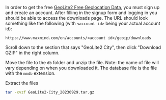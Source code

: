 In order to get the free [GeoLite2 Free Geolocation Data](https://dev.maxmind.com/geoip/geolite2-free-geolocation-data), you must sign up and create an account. After filling in the signup form and logging in you should be able to access the downloads page. The URL should look something like the following (with `<account id>` being your actual account id):

```
https://www.maxmind.com/en/accounts/<account id>/geoip/downloads
```

Scroll down to the section that says "GeoLite2 City", then click "Download GZIP" in the right column.

Move the file to the `db` folder and unzip the file. Note: the name of file will vary depending on when you downloaded it. The database file is the file with the `mmdb` extension.

Extract the files
```bash
tar -xvzf GeoLite2-City_20230929.tar.gz
```